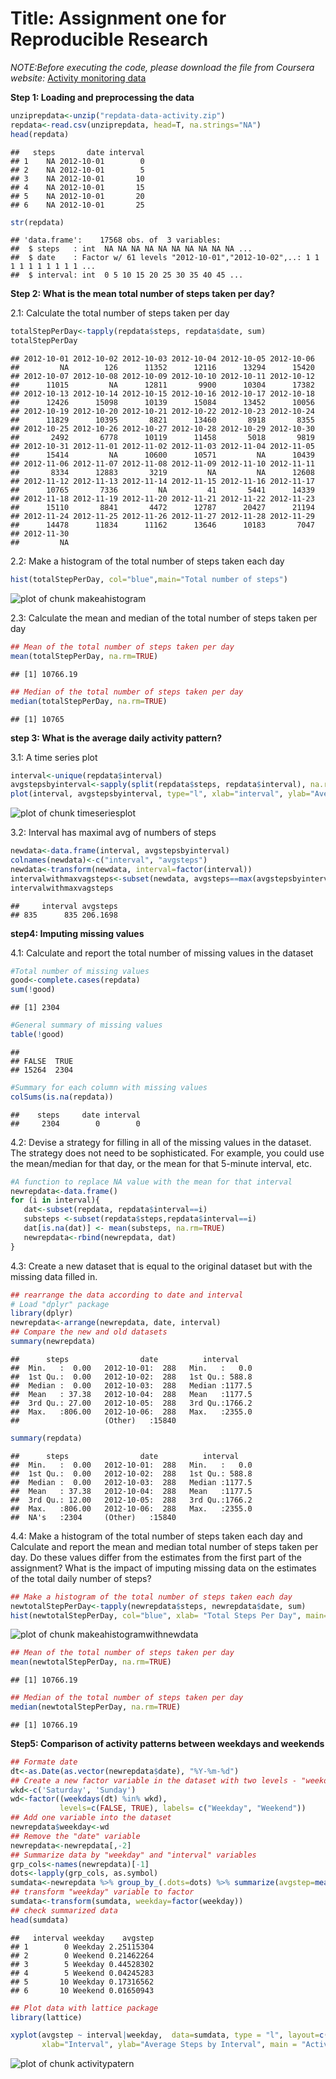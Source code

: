 Title: Assignment one for Reproducible Research
=========================

*NOTE:Before executing the code, please download the file from Coursera website:*
[Activity monitoring data](https://d396qusza40orc.cloudfront.net/repdata%2Fdata%2Factivity.zip)

**Step 1: Loading and preprocessing the data**


```r
unziprepdata<-unzip("repdata-data-activity.zip")
repdata<-read.csv(unziprepdata, head=T, na.strings="NA")
head(repdata)
```

```
##   steps       date interval
## 1    NA 2012-10-01        0
## 2    NA 2012-10-01        5
## 3    NA 2012-10-01       10
## 4    NA 2012-10-01       15
## 5    NA 2012-10-01       20
## 6    NA 2012-10-01       25
```

```r
str(repdata)
```

```
## 'data.frame':	17568 obs. of  3 variables:
##  $ steps   : int  NA NA NA NA NA NA NA NA NA NA ...
##  $ date    : Factor w/ 61 levels "2012-10-01","2012-10-02",..: 1 1 1 1 1 1 1 1 1 1 ...
##  $ interval: int  0 5 10 15 20 25 30 35 40 45 ...
```

**Step 2: What is the mean total number of steps taken per day?**

2.1: Calculate the total number of steps taken per day  

```r
totalStepPerDay<-tapply(repdata$steps, repdata$date, sum)
totalStepPerDay
```

```
## 2012-10-01 2012-10-02 2012-10-03 2012-10-04 2012-10-05 2012-10-06 
##         NA        126      11352      12116      13294      15420 
## 2012-10-07 2012-10-08 2012-10-09 2012-10-10 2012-10-11 2012-10-12 
##      11015         NA      12811       9900      10304      17382 
## 2012-10-13 2012-10-14 2012-10-15 2012-10-16 2012-10-17 2012-10-18 
##      12426      15098      10139      15084      13452      10056 
## 2012-10-19 2012-10-20 2012-10-21 2012-10-22 2012-10-23 2012-10-24 
##      11829      10395       8821      13460       8918       8355 
## 2012-10-25 2012-10-26 2012-10-27 2012-10-28 2012-10-29 2012-10-30 
##       2492       6778      10119      11458       5018       9819 
## 2012-10-31 2012-11-01 2012-11-02 2012-11-03 2012-11-04 2012-11-05 
##      15414         NA      10600      10571         NA      10439 
## 2012-11-06 2012-11-07 2012-11-08 2012-11-09 2012-11-10 2012-11-11 
##       8334      12883       3219         NA         NA      12608 
## 2012-11-12 2012-11-13 2012-11-14 2012-11-15 2012-11-16 2012-11-17 
##      10765       7336         NA         41       5441      14339 
## 2012-11-18 2012-11-19 2012-11-20 2012-11-21 2012-11-22 2012-11-23 
##      15110       8841       4472      12787      20427      21194 
## 2012-11-24 2012-11-25 2012-11-26 2012-11-27 2012-11-28 2012-11-29 
##      14478      11834      11162      13646      10183       7047 
## 2012-11-30 
##         NA
```

2.2: Make a histogram of the total number of steps taken each day

```r
hist(totalStepPerDay, col="blue",main="Total number of steps")
```

![plot of chunk makeahistogram](figure/makeahistogram-1.png) 

2.3: Calculate the mean and median of the total number of steps taken per day  

```r
## Mean of the total number of steps taken per day 
mean(totalStepPerDay, na.rm=TRUE)
```

```
## [1] 10766.19
```

```r
## Median of the total number of steps taken per day 
median(totalStepPerDay, na.rm=TRUE)
```

```
## [1] 10765
```

**step 3: What is the average daily activity pattern?**

3.1: A time series plot

```r
interval<-unique(repdata$interval)
avgstepsbyinterval<-sapply(split(repdata$steps, repdata$interval), na.rm=TRUE, mean)
plot(interval, avgstepsbyinterval, type="l", xlab="interval", ylab="Average Steps by Interval")
```

![plot of chunk timeseriesplot](figure/timeseriesplot-1.png) 

3.2: Interval has maximal avg of numbers of steps

```r
newdata<-data.frame(interval, avgstepsbyinterval)
colnames(newdata)<-c("interval", "avgsteps")
newdata<-transform(newdata, interval=factor(interval))
intervalwithmaxvagsteps<-subset(newdata, avgsteps==max(avgstepsbyinterval))
intervalwithmaxvagsteps
```

```
##     interval avgsteps
## 835      835 206.1698
```

**step4: Imputing missing values**

4.1: Calculate and report the total number of missing values in the dataset

```r
#Total number of missing values
good<-complete.cases(repdata)
sum(!good)
```

```
## [1] 2304
```

```r
#General summary of missing values 
table(!good)
```

```
## 
## FALSE  TRUE 
## 15264  2304
```

```r
#Summary for each column with missing values
colSums(is.na(repdata))
```

```
##    steps     date interval 
##     2304        0        0
```

4.2: Devise a strategy for filling in all of the missing values in the dataset. The strategy does not need to be sophisticated. For example, you could use the mean/median for that day, or the mean for that 5-minute interval, etc.

```r
#A function to replace NA value with the mean for that interval
newrepdata<-data.frame()
for (i in interval){
   dat<-subset(repdata, repdata$interval==i)
   substeps <-subset(repdata$steps,repdata$interval==i)
   dat[is.na(dat)] <- mean(substeps, na.rm=TRUE)
   newrepdata<-rbind(newrepdata, dat)
}
```

4.3: Create a new dataset that is equal to the original dataset but with the missing data filled in.

```r
## rearrange the data according to date and interval
# Load "dplyr" package
library(dplyr)
newrepdata<-arrange(newrepdata, date, interval)
## Compare the new and old datasets
summary(newrepdata)
```

```
##      steps                date          interval     
##  Min.   :  0.00   2012-10-01:  288   Min.   :   0.0  
##  1st Qu.:  0.00   2012-10-02:  288   1st Qu.: 588.8  
##  Median :  0.00   2012-10-03:  288   Median :1177.5  
##  Mean   : 37.38   2012-10-04:  288   Mean   :1177.5  
##  3rd Qu.: 27.00   2012-10-05:  288   3rd Qu.:1766.2  
##  Max.   :806.00   2012-10-06:  288   Max.   :2355.0  
##                   (Other)   :15840
```

```r
summary(repdata)
```

```
##      steps                date          interval     
##  Min.   :  0.00   2012-10-01:  288   Min.   :   0.0  
##  1st Qu.:  0.00   2012-10-02:  288   1st Qu.: 588.8  
##  Median :  0.00   2012-10-03:  288   Median :1177.5  
##  Mean   : 37.38   2012-10-04:  288   Mean   :1177.5  
##  3rd Qu.: 12.00   2012-10-05:  288   3rd Qu.:1766.2  
##  Max.   :806.00   2012-10-06:  288   Max.   :2355.0  
##  NA's   :2304     (Other)   :15840
```

4.4: Make a histogram of the total number of steps taken each day and Calculate and report the mean and median total number of steps taken per day. Do these values differ from the estimates from the first part of the assignment? What is the impact of imputing missing data on the estimates of the total daily number of steps?


```r
## Make a histogram of the total number of steps taken each day
newtotalStepPerDay<-tapply(newrepdata$steps, newrepdata$date, sum)
hist(newtotalStepPerDay, col="blue", xlab= "Total Steps Per Day", main="Summary of Total Steps")
```

![plot of chunk makeahistogramwithnewdata](figure/makeahistogramwithnewdata-1.png) 

```r
## Mean of the total number of steps taken per day 
mean(newtotalStepPerDay, na.rm=TRUE)
```

```
## [1] 10766.19
```

```r
## Median of the total number of steps taken per day 
median(newtotalStepPerDay, na.rm=TRUE)
```

```
## [1] 10766.19
```

**Step5: Comparison of activity patterns between weekdays and weekends**


```r
## Formate date
dt<-as.Date(as.vector(newrepdata$date), "%Y-%m-%d")
## Create a new factor variable in the dataset with two levels - "weekday" and "weekend"
wkd<-c('Saturday', 'Sunday')
wd<-factor((weekdays(dt) %in% wkd), 
           levels=c(FALSE, TRUE), labels= c("Weekday", "Weekend"))
## Add one variable into the dataset
newrepdata$weekday<-wd
## Remove the "date" variable
newrepdata<-newrepdata[,-2]
## Summarize data by "weekday" and "interval" variables
grp_cols<-names(newrepdata)[-1]
dots<-lapply(grp_cols, as.symbol)
sumdata<-newrepdata %>% group_by_(.dots=dots) %>% summarize(avgstep=mean(steps))
## transform "weekday" variable to factor
sumdata<-transform(sumdata, weekday=factor(weekday))
## check summarized data 
head(sumdata)
```

```
##   interval weekday    avgstep
## 1        0 Weekday 2.25115304
## 2        0 Weekend 0.21462264
## 3        5 Weekday 0.44528302
## 4        5 Weekend 0.04245283
## 5       10 Weekday 0.17316562
## 6       10 Weekend 0.01650943
```

```r
## Plot data with lattice package
library(lattice)

xyplot(avgstep ~ interval|weekday,  data=sumdata, type = "l", layout=c(1, 2),
       xlab="Interval", ylab="Average Steps by Interval", main = "Activity Patterns")
```

![plot of chunk activitypatern](figure/activitypatern-1.png) 

